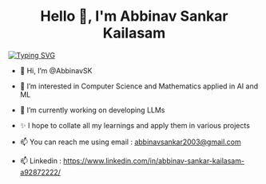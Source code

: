 <h1 align="center">Hello 👋, I'm Abbinav Sankar Kailasam</h1>

[![Typing SVG](https://readme-typing-svg.demolab.com/?lines=Aspiring+Data+Scientist;Curious+student)](https://git.io/typing-svg)

- 👋 Hi, I’m @AbbinavSK
  
- 👀 I’m interested in Computer Science and Mathematics applied in AI and ML
  
- 🌱 I’m currently working on developing LLMs
  
- ✨ I hope to collate all my learnings and apply them in various projects
  
- 📫 You can reach me using email : abbinavsankar2003@gmail.com
  
- 📫 Linkedin : https://www.linkedin.com/in/abbinav-sankar-kailasam-a92872222/
